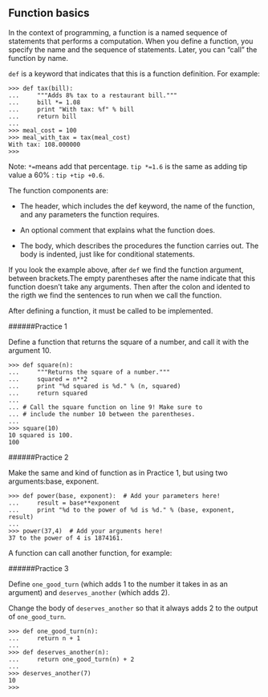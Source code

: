 ## Function basics

In the context of programming, a function is a named sequence of statements that
performs a computation. When you define a function, you specify the name and
the sequence of statements. Later, you can “call” the function by name.


`def` is a keyword that indicates that this is a function definition. For example:
```
>>> def tax(bill):
...     """Adds 8% tax to a restaurant bill."""
...     bill *= 1.08
...     print "With tax: %f" % bill
...     return bill
...
>>> meal_cost = 100
>>> meal_with_tax = tax(meal_cost)
With tax: 108.000000
>>>
```

Note: `*=`means add that percentage. `tip *=1.6` is the same as adding tip value a 60% : `tip +tip +0.6`.

The function components are:
- The header, which includes the def keyword, the name of the function, and any parameters the function requires.

- An optional comment that explains what the function does.

- The body, which describes the procedures the function carries out. The body is indented, just like for conditional statements.

If you look the example above, after `def` we find the function argument, between brackets.The empty parentheses after the name indicate that this function doesn’t take any
arguments. Then after the colon and idented to the rigth we find the sentences to run when we call the function.

After defining a function, it must be called to be implemented.

######Practice 1

Define a function that returns the square of a number, and call it with the argument 10.
```
>>> def square(n):
...     """Returns the square of a number."""
...     squared = n**2
...     print "%d squared is %d." % (n, squared)
...     return squared
...
... # Call the square function on line 9! Make sure to
... # include the number 10 between the parentheses.
...
>>> square(10)
10 squared is 100.
100
```
######Practice 2

Make the same and kind of function as in Practice 1, but using two arguments:base, exponent.
```
>>> def power(base, exponent):  # Add your parameters here!
...     result = base**exponent
...     print "%d to the power of %d is %d." % (base, exponent, result)
...
>>> power(37,4)  # Add your arguments here!
37 to the power of 4 is 1874161.
```


 A function can call another function, for example:

 ######Practice 3

Define `one_good_turn` (which adds 1 to the number it takes in as an argument) and `deserves_another` (which adds 2).

Change the body of `deserves_another` so that it always adds 2 to the output of `one_good_turn`.
 ```
 >>> def one_good_turn(n):
...     return n + 1
...
>>> def deserves_another(n):
...     return one_good_turn(n) + 2
...
>>> deserves_another(7)
10
>>>
```


